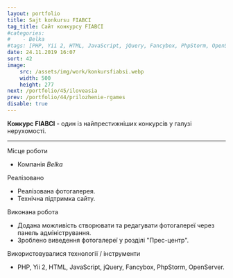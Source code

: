 ```yaml
---
layout: portfolio
title: Sajt konkursu FIABCI
tag_title: Сайт конкурсу FIABCI
#categories:
#    - Belka
#tags: [PHP, Yii 2, HTML, JavaScript, jQuery, Fancybox, PhpStorm, OpenServer]
date: 24.11.2019 16:07
sort: 42
image: 
    src: /assets/img/work/konkursfiabsi.webp 
    width: 500
    height: 277
next: /portfolio/45/iloveasia
prev: /portfolio/44/prilozhenie-rgames
disable: true
---
```


**Конкурс FIABCI** - один із найпрестижніших конкурсів у галузі нерухомості.

---

Місце роботи

* Компанія _Belka_

Реалізовано

* Реалізована фотогалерея.
* Технічна підтримка сайту.

Виконана робота

* Додана можливість створювати та редагувати фотогалереї через панель адміністрування.
* Зроблено виведення фотогалереї у розділі "Прес-центр".

Використовувалися технології / інструменти

* PHP, Yii 2, HTML, JavaScript, jQuery, Fancybox, PhpStorm, OpenServer.

